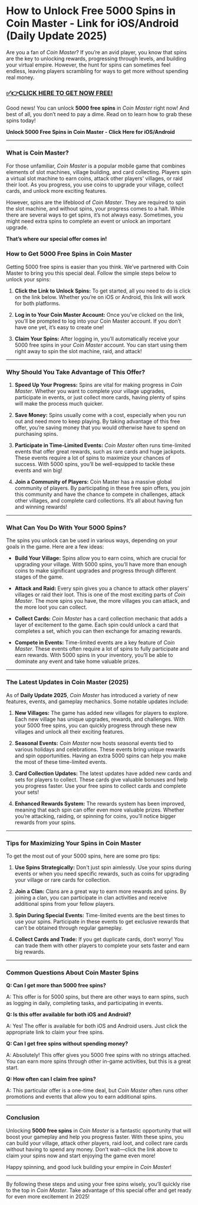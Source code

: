 # How to Unlock Free 5000 Spins in Coin Master - Link for iOS/Android (Daily Update 2025)

Are you a fan of *Coin Master*? If you’re an avid player, you know that spins are the key to unlocking rewards, progressing through levels, and building your virtual empire. However, the hunt for spins can sometimes feel endless, leaving players scrambling for ways to get more without spending real money.

### [✅👉CLICK HERE TO GET NOW FREE!](https://freeforyou.xyz/cms/)

Good news! You can unlock **5000 free spins** in *Coin Master* right now! And best of all, you don’t need to pay a dime. Read on to learn how to grab these spins today!

**Unlock 5000 Free Spins in Coin Master - Click Here for iOS/Android**

---

### What is Coin Master?

For those unfamiliar, *Coin Master* is a popular mobile game that combines elements of slot machines, village building, and card collecting. Players spin a virtual slot machine to earn coins, attack other players' villages, or raid their loot. As you progress, you use coins to upgrade your village, collect cards, and unlock more exciting features. 

However, spins are the lifeblood of *Coin Master*. They are required to spin the slot machine, and without spins, your progress comes to a halt. While there are several ways to get spins, it’s not always easy. Sometimes, you might need extra spins to complete an event or unlock an important upgrade.

**That’s where our special offer comes in!**

### How to Get 5000 Free Spins in Coin Master

Getting 5000 free spins is easier than you think. We’ve partnered with Coin Master to bring you this special deal. Follow the simple steps below to unlock your spins:

1. **Click the Link to Unlock Spins:**
   To get started, all you need to do is click on the link below. Whether you’re on iOS or Android, this link will work for both platforms.

2. **Log in to Your Coin Master Account:**
   Once you’ve clicked on the link, you’ll be prompted to log into your Coin Master account. If you don’t have one yet, it’s easy to create one! 

3. **Claim Your Spins:**
   After logging in, you’ll automatically receive your 5000 free spins in your *Coin Master* account. You can start using them right away to spin the slot machine, raid, and attack!

---

### Why Should You Take Advantage of This Offer?

1. **Speed Up Your Progress:**
   Spins are vital for making progress in *Coin Master*. Whether you want to complete your village upgrades, participate in events, or just collect more cards, having plenty of spins will make the process much quicker.

2. **Save Money:**
   Spins usually come with a cost, especially when you run out and need more to keep playing. By taking advantage of this free offer, you’re saving money that you would otherwise have to spend on purchasing spins.

3. **Participate in Time-Limited Events:**
   *Coin Master* often runs time-limited events that offer great rewards, such as rare cards and huge jackpots. These events require a lot of spins to maximize your chances of success. With 5000 spins, you’ll be well-equipped to tackle these events and win big!

4. **Join a Community of Players:**
   Coin Master has a massive global community of players. By participating in these free spin offers, you join this community and have the chance to compete in challenges, attack other villages, and complete card collections. It’s all about having fun and winning rewards!

---

### What Can You Do With Your 5000 Spins?

The spins you unlock can be used in various ways, depending on your goals in the game. Here are a few ideas:

- **Build Your Village:**
  Spins allow you to earn coins, which are crucial for upgrading your village. With 5000 spins, you’ll have more than enough coins to make significant upgrades and progress through different stages of the game.

- **Attack and Raid:**
  Every spin gives you a chance to attack other players’ villages or raid their loot. This is one of the most exciting parts of *Coin Master*. The more spins you have, the more villages you can attack, and the more loot you can collect.

- **Collect Cards:**
  *Coin Master* has a card collection mechanic that adds a layer of excitement to the game. Each spin could unlock a card that completes a set, which you can then exchange for amazing rewards.

- **Compete in Events:**
  Time-limited events are a key feature of *Coin Master*. These events often require a lot of spins to fully participate and earn rewards. With 5000 spins in your inventory, you’ll be able to dominate any event and take home valuable prizes.

---

### The Latest Updates in Coin Master (2025)

As of **Daily Update 2025**, *Coin Master* has introduced a variety of new features, events, and gameplay mechanics. Some notable updates include:

1. **New Villages:**
   The game has added new villages for players to explore. Each new village has unique upgrades, rewards, and challenges. With your 5000 free spins, you can quickly progress through these new villages and unlock all their exciting features.

2. **Seasonal Events:**
   *Coin Master* now hosts seasonal events tied to various holidays and celebrations. These events bring unique rewards and spin opportunities. Having an extra 5000 spins can help you make the most of these time-limited events.

3. **Card Collection Updates:**
   The latest updates have added new cards and sets for players to collect. These cards give valuable bonuses and help you progress faster. Use your free spins to collect cards and complete your sets!

4. **Enhanced Rewards System:**
   The rewards system has been improved, meaning that each spin can offer even more valuable prizes. Whether you’re attacking, raiding, or spinning for coins, you’ll notice bigger rewards from your spins.

---

### Tips for Maximizing Your Spins in Coin Master

To get the most out of your 5000 spins, here are some pro tips:

1. **Use Spins Strategically:**
   Don't just spin aimlessly. Use your spins during events or when you need specific rewards, such as coins for upgrading your village or rare cards for collection.

2. **Join a Clan:**
   Clans are a great way to earn more rewards and spins. By joining a clan, you can participate in clan activities and receive additional spins from your fellow players.

3. **Spin During Special Events:**
   Time-limited events are the best times to use your spins. Participate in these events to get exclusive rewards that can’t be obtained through regular gameplay.

4. **Collect Cards and Trade:**
   If you get duplicate cards, don’t worry! You can trade them with other players to complete your sets faster and earn big rewards.

---

### Common Questions About Coin Master Spins

**Q: Can I get more than 5000 free spins?**

A: This offer is for 5000 spins, but there are other ways to earn spins, such as logging in daily, completing tasks, and participating in events.

**Q: Is this offer available for both iOS and Android?**

A: Yes! The offer is available for both iOS and Android users. Just click the appropriate link to claim your free spins.

**Q: Can I get free spins without spending money?**

A: Absolutely! This offer gives you 5000 free spins with no strings attached. You can earn more spins through other in-game activities, but this is a great start.

**Q: How often can I claim free spins?**

A: This particular offer is a one-time deal, but *Coin Master* often runs other promotions and events that allow you to earn additional spins.

---

### Conclusion

Unlocking **5000 free spins** in *Coin Master* is a fantastic opportunity that will boost your gameplay and help you progress faster. With these spins, you can build your village, attack other players, raid loot, and collect rare cards without having to spend any money. Don’t wait—click the link above to claim your spins now and start enjoying the game even more!

Happy spinning, and good luck building your empire in *Coin Master*!

---

By following these steps and using your free spins wisely, you’ll quickly rise to the top in *Coin Master*. Take advantage of this special offer and get ready for even more excitement in 2025!

